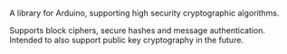 A library for Arduino, supporting high security cryptographic algorithms.

Supports block ciphers, secure hashes and message authentication.
Intended to also support public key cryptography in the future.